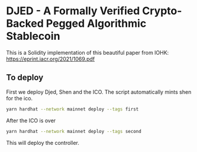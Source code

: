 # DJED - A Formally Verified Crypto-Backed Pegged Algorithmic Stablecoin

This is a Solidity implementation of this beautiful paper from IOHK: https://eprint.iacr.org/2021/1069.pdf

## To deploy

First we deploy Djed, Shen and the ICO. The script automatically mints shen for the ico.

```bash 
yarn hardhat --network mainnet deploy --tags first
```

After the ICO is over 

```bash
yarn hardhat --network mainnet deploy --tags second
```

This will deploy the controller.
